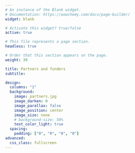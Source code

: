```yaml
---
# An instance of the Blank widget.
# Documentation: https://wowchemy.com/docs/page-builder/
widget: blank

# Activate this widget? true/false
active: true

# This file represents a page section.
headless: true

# Order that this section appears on the page.
weight: 30

title: Partners and funders
subtitle:

design:
  columns: "1"
  background:
    image: partners.jpg
    image_darken: 0
    image_parallax: false
    image_position: center
    image_size: none
    # background-size: 50%
    text_color_light: true
  spacing:
    padding: ["0", "0", "0", "0"]
advanced:
  css_class: fullscreen
---
```

